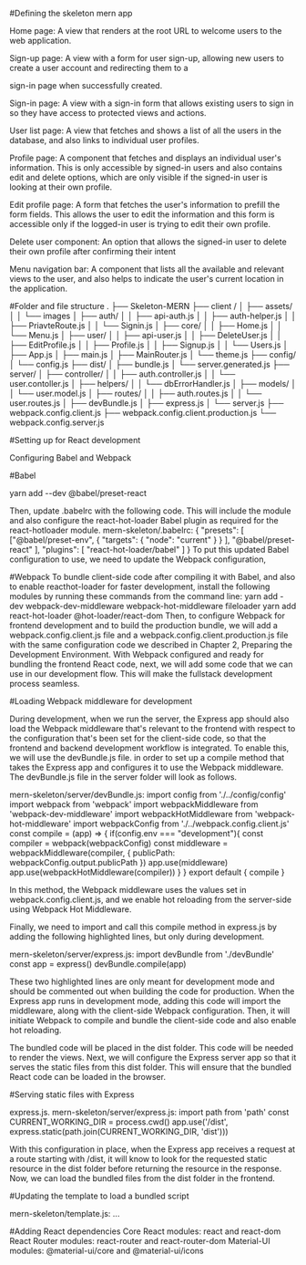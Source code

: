 #Defining the skeleton mern app

Home page: A view that renders at the root URL to welcome users to the web application.

Sign-up page: A view with a form for user sign-up, allowing new users to create a user account and redirecting them to a

sign-in page when successfully created.

Sign-in page: A view with a sign-in form that allows existing users to sign in so they have access to protected views and actions.

User list page: A view that fetches and shows a list of all the users in the database, and also links to individual user profiles.

Profile page: A component that fetches and displays an individual user's information. This is only accessible by signed-in users and also contains edit and delete options, which are only visible if the signed-in user is looking at their own profile.

Edit profile page: A form that fetches the user's information to prefill the form fields. This allows the user to edit the information and this form is accessible only if the logged-in user is trying to edit their own profile.

Delete user component: An option that allows the signed-in user to delete their own profile after confirming their intent

Menu navigation bar: A component that lists all the available and relevant views to the user, and also helps to indicate the user's current location in the application.

#Folder and file structure
.
├── Skeleton-MERN
├── client /
│ ├── assets/
│ │ └── images
│ ├── auth/
│ │ ├── api-auth.js
│ │ ├── auth-helper.js
│ │ ├── PriavteRoute.js
│ │ └── Signin.js
│ ├── core/
│ │ ├── Home.js
│ │ └── Menu.js
│ ├── user/
│ │ ├── api-user.js
│ │ ├── DeleteUser.js
│ │ ├── EditProfile.js
│ │ ├── Profile.js
│ │ ├── Signup.js
│ │ └── Users.js
│ ├── App.js
│ ├── main.js
│ ├── MainRouter.js
│ └── theme.js
├── config/
│ └── config.js
├── dist/
│ ├── bundle.js
│ └── server.generated.js
├── server/
│ ├── controller/
│ │ ├── auth.controller.js
│ │ └── user.contoller.js
│ ├── helpers/
│ │ └── dbErrorHandler.js
│ ├── models/
│ │ └── user.model.js
│ ├── routes/
│ │ ├── auth.routes.js
│ │ └── user.routes.js
│ ├── devBundle.js
│ ├── express.js
│ └── server.js
├── webpack.config.client.js
├── webpack.config.client.production.js
└── webpack.config.server.js

#Setting up for React development

Configuring Babel and Webpack

#Babel

yarn add --dev @babel/preset-react

Then, update .babelrc with the following code. This will include the module and also configure the react-hot-loader Babel plugin as required for the react-hotloader module.
mern-skeleton/.babelrc: {
"presets": [
["@babel/preset-env", {
"targets": { "node": "current" } } ], "@babel/preset-react" ],
"plugins": [ "react-hot-loader/babel" ] }
To put this updated Babel configuration to use, we need to update the Webpack configuration,

#Webpack
To bundle client-side code after compiling it with Babel, and also to enable reacthot-loader for faster development, install the following modules by running these commands from the command line:
yarn add -dev webpack-dev-middleware webpack-hot-middleware fileloader
yarn add react-hot-loader @hot-loader/react-dom
Then, to configure Webpack for frontend development and to build the production bundle, we will add a webpack.config.client.js file and a webpack.config.client.production.js file with the same configuration code we described in Chapter 2, Preparing the Development Environment.
With Webpack configured and ready for bundling the frontend React code, next, we will add some code that we can use in our development flow. This will make the fullstack development process seamless.

#Loading Webpack middleware for development

During development, when we run the server, the Express app should also load the Webpack middleware that's relevant to the frontend with respect to the configuration that's been set for the client-side code, so that the frontend and backend development workflow is integrated. To enable this, we will use the devBundle.js file. in order to set up a compile method that takes the Express app and configures it to use the Webpack middleware. The devBundle.js file in the server folder will look as follows.

mern-skeleton/server/devBundle.js:
import config from './../config/config' import webpack from 'webpack'
import webpackMiddleware from 'webpack-dev-middleware' import webpackHotMiddleware from 'webpack-hot-middleware'
import webpackConfig from './../webpack.config.client.js'
const compile = (app) => { if(config.env === "development"){ const compiler = webpack(webpackConfig) const middleware = webpackMiddleware(compiler, { publicPath: webpackConfig.output.publicPath
}) app.use(middleware) app.use(webpackHotMiddleware(compiler)) } }
export default { compile
}

In this method, the Webpack middleware uses the values set in webpack.config.client.js, and we enable hot reloading from the server-side using Webpack Hot Middleware.

Finally, we need to import and call this compile method in express.js by adding the following highlighted lines, but only during development.

mern-skeleton/server/express.js:
import devBundle from './devBundle' const app = express() devBundle.compile(app)

These two highlighted lines are only meant for development mode and should be commented out when building the code for production. When the Express app runs in development mode, adding this code will import the middleware, along with the client-side Webpack configuration. Then, it will initiate Webpack to compile and bundle the client-side code and also enable hot reloading.

The bundled code will be placed in the dist folder. This code will be needed to render the views. Next, we will configure the Express server app so that it serves the static files from this dist folder. This will ensure that the bundled React code can be loaded in the browser.

#Serving static files with Express

express.js.
mern-skeleton/server/express.js: import path from 'path'
const CURRENT_WORKING_DIR = process.cwd()
app.use('/dist', express.static(path.join(CURRENT_WORKING_DIR, 'dist')))

With this configuration in place, when the Express app receives a request at a route starting with /dist, it will know to look for the requested static resource in the dist folder before returning the resource in the response. Now, we can load the bundled files from the dist folder in the frontend.

#Updating the template to load a bundled script

mern-skeleton/template.js: ...

<body> <div id="root"></div> <script type="text/javascript" src="/dist/bundle.js"></script> </body>

#Adding React dependencies
Core React modules: react and react-dom
React Router modules: react-router and react-router-dom
Material-UI modules: @material-ui/core and @material-ui/icons
